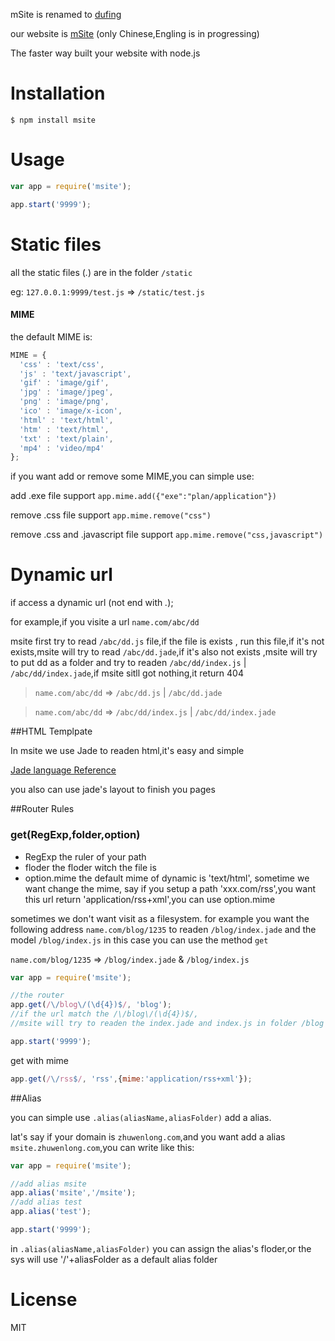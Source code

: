 mSite is renamed to [dufing](https://github.com/zmofei/dufing)


our website is [mSite](http://msite.zhuwenlong.com) (only Chinese,Engling is in progressing)

The faster way built your website with node.js


Installation
=====

```
$ npm install msite
```

Usage
=====

```javascript
var app = require('msite');

app.start('9999');
```

Static files
=====

all the static files (*.*) are in the folder `/static`

eg: `127.0.0.1:9999/test.js` => `/static/test.js`


#### MIME
the default MIME is:

``` javascript
MIME = {
  'css' : 'text/css',
  'js' : 'text/javascript',
  'gif' : 'image/gif',
  'jpg' : 'image/jpeg',
  'png' : 'image/png',
  'ico' : 'image/x-icon',
  'html' : 'text/html',
  'htm' : 'text/html',
  'txt' : 'text/plain',
  'mp4' : 'video/mp4'
};
```

if you want add or remove some MIME,you can simple use:

add .exe file support
`app.mime.add({"exe":"plan/application"})`

remove .css file support
`app.mime.remove("css")`  

remove .css and .javascript file support
`app.mime.remove("css,javascript")`  

Dynamic url
=====

if access a dynamic url (not end with *.*);

for example,if you visite a url `name.com/abc/dd`

msite first try to read `/abc/dd.js` file,if the file is exists , run this file,if it's not exists,msite will try to read `/abc/dd.jade`,if it's also not exists ,msite will try to put dd as a folder and try to readen `/abc/dd/index.js` | `/abc/dd/index.jade`,if msite sitll got nothing,it return 404


> `name.com/abc/dd` => `/abc/dd.js` | `/abc/dd.jade`

> `name.com/abc/dd` => `/abc/dd/index.js` | `/abc/dd/index.jade`

##HTML Templpate

In msite we use Jade to readen html,it's easy and simple

[Jade language Reference](http://jade-lang.com/reference/#casefallthrough)

you also can use jade's layout to finish you pages


##Router Rules

### get(RegExp,folder,option)

* RegExp the ruler of your path
* floder the floder witch the file is 
* option.mime the default mime of dynamic is 'text/html', sometime we want change the mime, say if you setup a path 'xxx.com/rss',you want this url return 'application/rss+xml',you can use option.mime

sometimes we don't want visit as a filesystem.
for example you want the following address
`name.com/blog/1235`
to readen
`/blog/index.jade` and the model `/blog/index.js`
in this case you can use the method `get`

`name.com/blog/1235` => `/blog/index.jade` & `/blog/index.js`

```javascript
var app = require('msite');

//the router
app.get(/\/blog\/(\d{4})$/, 'blog');
//if the url match the /\/blog\/(\d{4})$/,
//msite will try to readen the index.jade and index.js in folder /blog

app.start('9999');
```

get with mime
```javascript
app.get(/\/rss$/, 'rss',{mime:'application/rss+xml'});
```


##Alias

you can simple use `.alias(aliasName,aliasFolder)` add a alias.

lat's say if your domain is `zhuwenlong.com`,and you want add a alias `msite.zhuwenlong.com`,you can write like this:

```javascript
var app = require('msite');

//add alias msite
app.alias('msite','/msite');
//add alias test
app.alias('test');

app.start('9999');
```

in `.alias(aliasName,aliasFolder)` you can assign the alias's floder,or the sys will use '/'+aliasFolder as a default alias folder


License
=====

MIT
